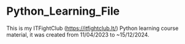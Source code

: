 # Python_Learning_File
This is my ITFightClub (https://itfightclub.lt/) Python learning course material, it was created from 11/04/2023 to ~15/12/2024.
